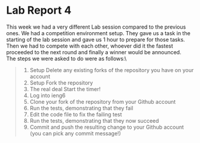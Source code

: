 # Lab Report 4


This week we had a very different Lab session compared to the previous ones. We had a competition environment setup. They gave us a task in the 
starting of the lab session and gave us 1 hour to prepare for those tasks. Then we had to compete with each other, whoever did it the fastest proceeded 
to the next round and finally a winner would be announced.\
The steps we were asked to do were as follows:\
> 1. Setup Delete any existing forks of the repository you have on your account
> 2. Setup Fork the repository
> 3. The real deal Start the timer!
> 4. Log into ieng6
> 5. Clone your fork of the repository from your Github account
> 6. Run the tests, demonstrating that they fail
> 7. Edit the code file to fix the failing test
> 8. Run the tests, demonstrating that they now succeed
> 9. Commit and push the resulting change to your Github account (you can pick any commit message!)
